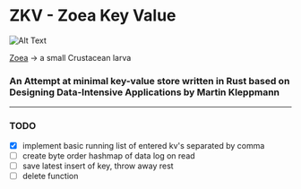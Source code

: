 # ZKV - Zoea Key Value
![Alt Text](https://merriam-webster.com/assets/mw/static/art/dict/zoea.gif)

[Zoea](https://www.merriam-webster.com/dictionary/zoea) -> a small Crustacean larva 

### An Attempt at minimal key-value store written in Rust based on Designing Data-Intensive Applications by Martin Kleppmann
---
### TODO
- [x] implement basic running list of entered kv's separated by comma
- [ ] create byte order hashmap of data log on read
- [ ] save latest insert of key, throw away rest
- [ ] delete function
